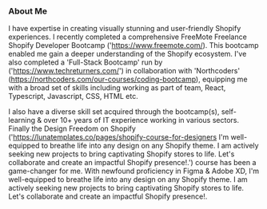 ### About Me

I have expertise in creating visually stunning and user-friendly Shopify experiences. I recently completed a comprehensive FreeMote Freelance Shopify Developer Bootcamp ('https://www.freemote.com/).  This bootcamp enabled me gain a deeper understanding of the Shopify ecosystem. I've also completed a 'Full-Stack Bootcamp' run by ('https://www.techreturners.com/') in collaboration with 'Northcoders' (https://northcoders.com/our-courses/coding-bootcamp), equipping me with a broad set of skills including working as part of team, React, Typescript, Javascript, CSS, HTML etc.

I also have a diverse skill set acquired through the bootcamp(s), self-learning & over 10+ years of IT experience working in various sectors. Finally the Design Freedom on Shopify ('https://lunatemplates.co/pages/shopify-course-for-designers I'm well-equipped to breathe life into any design on any Shopify theme. I am actively seeking new projects to bring captivating Shopify stores to life. Let's collaborate and create an impactful Shopify presence!.') course has been a game-changer for me. With newfound proficiency in Figma & Adobe XD, I'm well-equipped to breathe life into any design on any Shopify theme. I am actively seeking new projects to bring captivating Shopify stores to life. Let's collaborate and create an impactful Shopify presence!.

<br>

<!--
Hi there 👋
**lblake/lblake** is a ✨ _special_ ✨ repository because its `README.md` (this file) appears on your GitHub profile.

Here are some ideas to get you started:

- 🔭 I’m currently working on ...
- 🌱 I’m currently learning ...
- 👯 I’m looking to collaborate on ...
- 🤔 I’m looking for help with ...
- 💬 Ask me about ...
- 📫 How to reach me: ...
- 😄 Pronouns: ...
- ⚡ Fun fact: ...
-->
